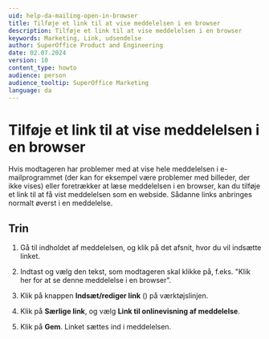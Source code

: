 ```yaml
---
uid: help-da-mailing-open-in-browser
title: Tilføje et link til at vise meddelelsen i en browser
description: Tilføje et link til at vise meddelelsen i en browser
keywords: Marketing, Link, udsendelse
author: SuperOffice Product and Engineering
date: 02.07.2024
version: 10
content_type: howto
audience: person
audience_tooltip: SuperOffice Marketing
language: da
---
```


# Tilføje et link til at vise meddelelsen i en browser

Hvis modtageren har problemer med at vise hele meddelelsen i e-mailprogrammet (der kan for eksempel være problemer med billeder, der ikke vises) eller foretrækker at læse meddelelsen i en browser, kan du tilføje et link til at få vist meddelelsen som en webside. Sådanne links anbringes normalt øverst i en meddelelse.

## Trin

1. Gå til indholdet af meddelelsen, og klik på det afsnit, hvor du vil indsætte linket.

2. Indtast og vælg den tekst, som modtageren skal klikke på, f.eks. "Klik her for at se denne meddelelse i en browser".

3. Klik på knappen **Indsæt/rediger link** (<i class="ph ph-link" aria-hidden="true"></i>) på værktøjslinjen.

4. Klik på **Særlige link**, og vælg **Link til onlinevisning af meddelelse**.

5. Klik på **Gem**. Linket sættes ind i meddelelsen.
